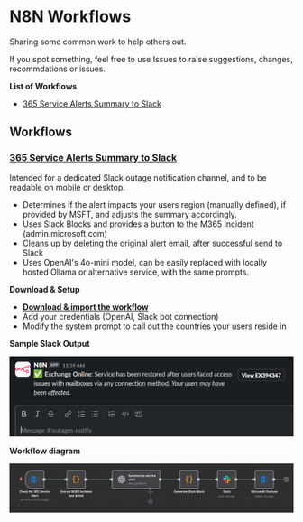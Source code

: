 # N8N Workflows

Sharing some common work to help others out.

If you spot something, feel free to use Issues to raise suggestions, changes, recommdations or issues.

**List of Workflows**

- [365 Service Alerts Summary to Slack](#365-service-alerts-summary-to-slack)

## Workflows

### [365 Service Alerts Summary to Slack](workflows\365_Service_Alerts__Summarize_and_push_alert_to_Slack.json)

Intended for a dedicated Slack outage notification channel, and to be readable on mobile or desktop.

- Determines if the alert impacts your users region (manually defined), if provided by MSFT, and adjusts the summary accordingly.
- Uses Slack Blocks and provides a button to the M365 Incident (admin.microsoft.com)
- Cleans up by deleting the original alert email, after successful send to Slack
- Uses OpenAI's 4o-mini model, can be easily replaced with locally hosted Ollama or alternative service, with the same prompts.

**Download & Setup**

- [**Download & import the workflow**](workflows\365_Service_Alerts__Summarize_and_push_alert_to_Slack.json)
- Add your credentials (OpenAI, Slack bot connection)
- Modify the system prompt to call out the countries your users reside in

**Sample Slack Output**

![**Sample Slack Output**](img/365_Service_Alert_SlackOutput.png)

**Workflow diagram**

![**Workflow diagram**](img/365_Service_Alert_N8NEditorView.png)
